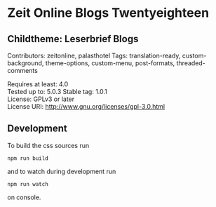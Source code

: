 # Zeit Online Blogs Twentyeighteen
## Childtheme: Leserbrief Blogs

Contributors: zeitonline, palasthotel
Tags: translation-ready, custom-background, theme-options, custom-menu, post-formats, threaded-comments

Requires at least: 4.0  
Tested up to: 5.0.3
Stable tag: 1.0.1  
License: GPLv3 or later  
License URI: http://www.gnu.org/licenses/gpl-3.0.html  

## Development

To build the css sources run

`npm run build`

and to watch during development run

`npm run watch`

on console.
